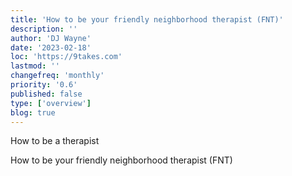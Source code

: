 ```yaml
---
title: 'How to be your friendly neighborhood therapist (FNT)'
description: ''
author: 'DJ Wayne'
date: '2023-02-18'
loc: 'https://9takes.com'
lastmod: ''
changefreq: 'monthly'
priority: '0.6'
published: false
type: ['overview']
blog: true
---
```


How to be a therapist

How to be your friendly neighborhood therapist (FNT)
